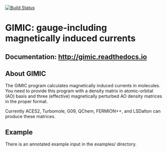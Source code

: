 [![Build Status](https://travis-ci.org/qmcurrents/gimic.svg?branch=master)](https://travis-ci.org/qmcurrents/gimic/builds)


# GIMIC: gauge-including magnetically induced currents


## Documentation: http://gimic.readthedocs.io


## About GIMIC

The GIMIC program calculates magnetically induced currents in molecules. You
need to provide this program with a density matrix in atomic-orbital (AO) basis
and three (effective) magnetically perturbed AO density matrices in the proper
format.

Currently ACES2, Turbomole, G09, QChem, FERMION++, and LSDalton can produce these
matrices.


## Example

There is an annotated example input in the examples/ directory.
